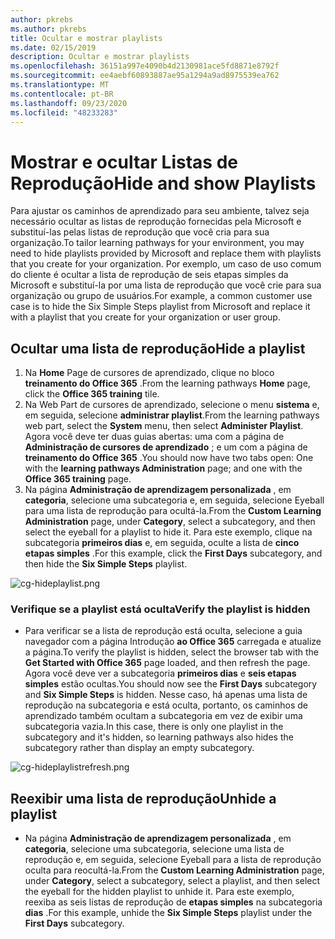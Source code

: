 ```yaml
---
author: pkrebs
ms.author: pkrebs
title: Ocultar e mostrar playlists
ms.date: 02/15/2019
description: Ocultar e mostrar playlists
ms.openlocfilehash: 36151a997e4090b4d2130981ace5fd8871e8792f
ms.sourcegitcommit: ee4aebf60893887ae95a1294a9ad8975539ea762
ms.translationtype: MT
ms.contentlocale: pt-BR
ms.lasthandoff: 09/23/2020
ms.locfileid: "48233283"
---
```

# <a name="hide-and-show-playlists"></a><span data-ttu-id="a67ec-103">Mostrar e ocultar Listas de Reprodução</span><span class="sxs-lookup"><span data-stu-id="a67ec-103">Hide and show Playlists</span></span>

<span data-ttu-id="a67ec-104">Para ajustar os caminhos de aprendizado para seu ambiente, talvez seja necessário ocultar as listas de reprodução fornecidas pela Microsoft e substituí-las pelas listas de reprodução que você cria para sua organização.</span><span class="sxs-lookup"><span data-stu-id="a67ec-104">To tailor learning pathways for your environment, you may need to hide playlists provided by Microsoft and replace them with playlists that you create for your organization.</span></span> <span data-ttu-id="a67ec-105">Por exemplo, um caso de uso comum do cliente é ocultar a lista de reprodução de seis etapas simples da Microsoft e substituí-la por uma lista de reprodução que você crie para sua organização ou grupo de usuários.</span><span class="sxs-lookup"><span data-stu-id="a67ec-105">For example, a common customer use case is to hide the Six Simple Steps playlist from Microsoft and replace it with a playlist that you create for your organization or user group.</span></span> 

## <a name="hide-a-playlist"></a><span data-ttu-id="a67ec-106">Ocultar uma lista de reprodução</span><span class="sxs-lookup"><span data-stu-id="a67ec-106">Hide a playlist</span></span>

1. <span data-ttu-id="a67ec-107">Na **Home** Page de cursores de aprendizado, clique no bloco **treinamento do Office 365** .</span><span class="sxs-lookup"><span data-stu-id="a67ec-107">From the learning pathways **Home** page, click the **Office 365 training** tile.</span></span>
2. <span data-ttu-id="a67ec-108">Na Web Part de cursores de aprendizado, selecione o menu **sistema** e, em seguida, selecione **administrar playlist**.</span><span class="sxs-lookup"><span data-stu-id="a67ec-108">From the learning pathways web part, select the **System** menu, then select **Administer Playlist**.</span></span> <span data-ttu-id="a67ec-109">Agora você deve ter duas guias abertas: uma com a página de **Administração de cursores de aprendizado** ; e um com a página de **treinamento do Office 365** .</span><span class="sxs-lookup"><span data-stu-id="a67ec-109">You should now have two tabs open: One with the **learning pathways Administration** page; and one with the **Office 365 training** page.</span></span> 
3. <span data-ttu-id="a67ec-110">Na página **Administração de aprendizagem personalizada** , em **categoria**, selecione uma subcategoria e, em seguida, selecione Eyeball para uma lista de reprodução para ocultá-la.</span><span class="sxs-lookup"><span data-stu-id="a67ec-110">From the **Custom Learning Administration** page, under **Category**, select a subcategory, and then select the eyeball for a playlist to hide it.</span></span> <span data-ttu-id="a67ec-111">Para este exemplo, clique na subcategoria **primeiros dias** e, em seguida, oculte a lista de **cinco etapas simples** .</span><span class="sxs-lookup"><span data-stu-id="a67ec-111">For this example, click the **First Days** subcategory, and then hide the **Six Simple Steps** playlist.</span></span>  

![cg-hideplaylist.png](media/cg-hideplaylist.png)

### <a name="verify-the-playlist-is-hidden"></a><span data-ttu-id="a67ec-113">Verifique se a playlist está oculta</span><span class="sxs-lookup"><span data-stu-id="a67ec-113">Verify the playlist is hidden</span></span>
- <span data-ttu-id="a67ec-114">Para verificar se a lista de reprodução está oculta, selecione a guia navegador com a página Introdução **ao Office 365** carregada e atualize a página.</span><span class="sxs-lookup"><span data-stu-id="a67ec-114">To verify the playlist is hidden, select the browser tab with the **Get Started with Office 365** page loaded, and then refresh the page.</span></span> <span data-ttu-id="a67ec-115">Agora você deve ver a subcategoria **primeiros dias** e **seis etapas simples** estão ocultas.</span><span class="sxs-lookup"><span data-stu-id="a67ec-115">You should now see the **First Days** subcategory and **Six Simple Steps** is hidden.</span></span> <span data-ttu-id="a67ec-116">Nesse caso, há apenas uma lista de reprodução na subcategoria e está oculta, portanto, os caminhos de aprendizado também ocultam a subcategoria em vez de exibir uma subcategoria vazia.</span><span class="sxs-lookup"><span data-stu-id="a67ec-116">In this case, there is only one playlist in the subcategory and it's hidden, so learning pathways also hides the subcategory rather than display an empty subcategory.</span></span> 

![cg-hideplaylistrefresh.png](media/cg-hideplaylistrefresh.png)

## <a name="unhide-a-playlist"></a><span data-ttu-id="a67ec-118">Reexibir uma lista de reprodução</span><span class="sxs-lookup"><span data-stu-id="a67ec-118">Unhide a playlist</span></span>

- <span data-ttu-id="a67ec-119">Na página **Administração de aprendizagem personalizada** , em **categoria**, selecione uma subcategoria, selecione uma lista de reprodução e, em seguida, selecione Eyeball para a lista de reprodução oculta para reocultá-la.</span><span class="sxs-lookup"><span data-stu-id="a67ec-119">From the **Custom Learning Administration** page, under **Category**, select a subcategory, select a playlist, and then select the eyeball for the hidden playlist to unhide it.</span></span> <span data-ttu-id="a67ec-120">Para este exemplo, reexiba as seis listas de reprodução de **etapas simples** na subcategoria **dias** .</span><span class="sxs-lookup"><span data-stu-id="a67ec-120">For this example, unhide the **Six Simple Steps** playlist under the **First Days** subcategory.</span></span>  

